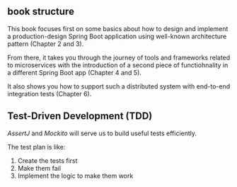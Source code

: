 ## book structure

This book focuses first on some basics about how to design and implement a production-design Spring Boot application using well-known architecture pattern (Chapter 2 and 3).

From there, it takes you through the journey of tools and frameworks related to microservices with the introduction of a second piece of functiohnality in a different Spring Boot app (Chapter 4 and 5).

It also shows you how to support such a distributed system with end-to-end integration tests (Chapter 6).

## Test-Driven Development (TDD)

_AssertJ_ and _Mockito_ will serve us to build useful tests efficiently.

The test plan is like:

1. Create the tests first
2. Make them fail
3. Implement the logic to make them work

